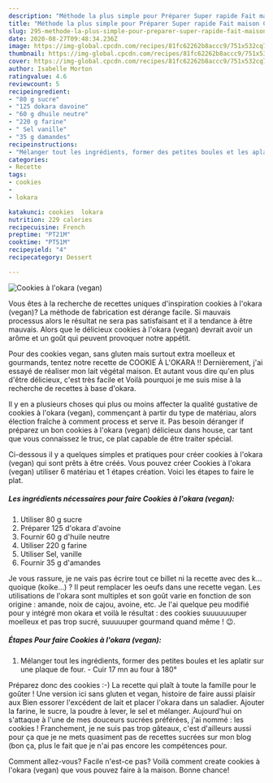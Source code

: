 ```yaml
---
description: "Méthode la plus simple pour Préparer Super rapide Fait maison Cookies à l&amp;#39;okara (vegan)"
title: "Méthode la plus simple pour Préparer Super rapide Fait maison Cookies à l&amp;#39;okara (vegan)"
slug: 295-methode-la-plus-simple-pour-preparer-super-rapide-fait-maison-cookies-a-l-and-39-okara-vegan
date: 2020-08-27T09:48:34.236Z
image: https://img-global.cpcdn.com/recipes/81fc62262b8accc9/751x532cq70/cookies-a-lokara-vegan-photo-principale-de-la-recette.jpg
thumbnail: https://img-global.cpcdn.com/recipes/81fc62262b8accc9/751x532cq70/cookies-a-lokara-vegan-photo-principale-de-la-recette.jpg
cover: https://img-global.cpcdn.com/recipes/81fc62262b8accc9/751x532cq70/cookies-a-lokara-vegan-photo-principale-de-la-recette.jpg
author: Isabelle Morton
ratingvalue: 4.6
reviewcount: 5
recipeingredient:
- "80 g sucre"
- "125 dokara davoine"
- "60 g dhuile neutre"
- "220 g farine"
- " Sel vanille"
- "35 g damandes"
recipeinstructions:
- "Mélanger tout les ingrédients, former des petites boules et les aplatir sur une plaque de four. Cuir 17 mn au four à 180°"
categories:
- Recette
tags:
- cookies
- 
- lokara

katakunci: cookies  lokara 
nutrition: 229 calories
recipecuisine: French
preptime: "PT21M"
cooktime: "PT51M"
recipeyield: "4"
recipecategory: Dessert

---
```



![Cookies à l&#39;okara (vegan)](https://img-global.cpcdn.com/recipes/81fc62262b8accc9/751x532cq70/cookies-a-lokara-vegan-photo-principale-de-la-recette.jpg)

Vous êtes à la recherche de recettes uniques d'inspiration cookies à l&#39;okara (vegan)? La méthode de fabrication est dérange facile. Si mauvais processus alors le résultat ne sera pas satisfaisant et il a tendance à être mauvais. Alors que le délicieux cookies à l&#39;okara (vegan) devrait avoir un arôme et un goût qui peuvent provoquer notre appétit.

Pour des cookies vegan, sans gluten mais surtout extra moelleux et gourmands, tentez notre recette de COOKIE À L&#39;OKARA !! Dernièrement, j&#39;ai essayé de réaliser mon lait végétal maison. Et autant vous dire qu&#39;en plus d&#39;être délicieux, c&#39;est très facile et Voilà pourquoi je me suis mise à la recherche de recettes à base d&#39;okara.

Il y en a plusieurs choses qui plus ou moins affecter la qualité gustative de cookies à l&#39;okara (vegan), commençant à partir du type de matériau, alors élection fraîche à comment process et serve it. Pas besoin déranger if préparez un bon cookies à l&#39;okara (vegan) délicieux dans house, car tant que vous connaissez le truc, ce plat capable de être traiter spécial.


Ci-dessous il y a quelques simples et pratiques pour créer cookies à l&#39;okara (vegan) qui sont prêts à être créés. Vous pouvez créer Cookies à l&#39;okara (vegan) utiliser 6 matériau et 1 étapes création. Voici les étapes to faire le plat.

<!--inarticleads1-->

##### Les ingrédients nécessaires pour faire Cookies à l&#39;okara (vegan):

1. Utiliser 80 g sucre
1. Préparer 125 d&#39;okara d&#39;avoine
1. Fournir 60 g d&#39;huile neutre
1. Utiliser 220 g farine
1. Utiliser  Sel, vanille
1. Fournir 35 g d&#39;amandes


Je vous rassure, je ne vais pas écrire tout ce billet ni la recette avec des k…quoique (koike…) ? Il peut remplacer les oeufs dans une recette vegan. Les utilisations de l&#39;okara sont multiples et son goût varie en fonction de son origine : amande, noix de cajou, avoine, etc. Je l&#39;ai quelque peu modifié pour y intégré mon okara et voilà le résultat : des cookies suuuuuuuper moelleux et pas trop sucré, suuuuuper gourmand quand même ! 😉. 

<!--inarticleads2-->

##### Étapes Pour faire Cookies à l&#39;okara (vegan):

1. Mélanger tout les ingrédients, former des petites boules et les aplatir sur une plaque de four. - Cuir 17 mn au four à 180°


Préparez donc des cookies :-) La recette qui plaît à toute la famille pour le goûter ! Une version ici sans gluten et vegan, histoire de faire aussi plaisir aux Bien essorer l&#39;excédent de lait et placer l&#39;okara dans un saladier. Ajouter la farine, le sucre, la poudre à lever, le sel et mélanger. Aujourd&#39;hui on s&#39;attaque à l&#39;une de mes douceurs sucrées préférées, j&#39;ai nommé : les cookies ! Franchement, je ne suis pas trop gâteaux, c&#39;est d&#39;ailleurs aussi pour ça que je ne mets quasiment pas de recettes sucrées sur mon blog (bon ça, plus le fait que je n&#39;ai pas encore les compétences pour. 


Comment allez-vous? Facile n'est-ce pas? Voilà comment create cookies à l&#39;okara (vegan) que vous pouvez faire à la maison. Bonne chance!
